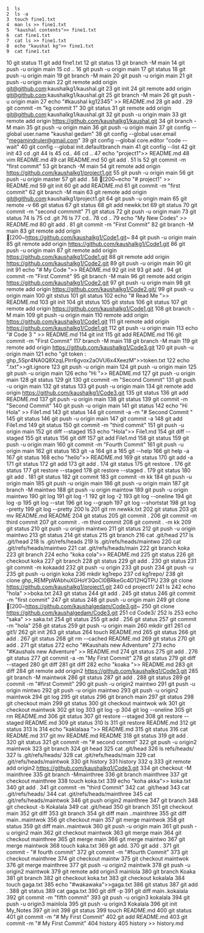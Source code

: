     1  ls
    2  ls -a
    3  touch fine1.txt 
    4  man ls >> fine1.txt 
    5  "kaushal contents">> fine1.txt 
    6  cat fine1.txt 
    7  cat ls >> fine1.txt 
    8  echo "kaushal kg">> fine1.txt 
    9  cat fine1.txt 
   10  git status
   11  git add fine1.txt 
   12  git status
   13  git branch -M main
   14  git push -u origin main
   15  cd ..
   16  git push -u origin main
   17  git status
   18  git push -u origin main
   19  git branch -M main
   20  git push -u origin main
   21  git push -u origin main
   22  git remote add origin git@github.com:kaushalkg1/kaushal.git
   23  git init
   24  git remote add origin git@github.com:kaushalkg1/kaushal.git
   25  git branch -M main
   26  git push -u origin main
   27  echo "#kaushal kg12345" >> README.md
   28  git add .
   29  git commit -m "kg commit 1"
   30  git status
   31  git remote add origin git@github.com:kaushalkg1/kaushal.git
   32  git push -u origin main
   33  git remote add origin https://github.com/kaushalkg1/kaushal.git
   34  git branch -M main
   35  git push -u origin main
   36  git push -u origin main
   37  git config --global user.name "kaushal gedam"
   38  git config --global user.email "megamindruler@gmail.com"
   39  git config --global core.editor "code --wait"
   40  git config --global init.defaultbranch main
   41  git config --list
   42  git init 
   43  cd .git
   44  ls
   45  cd..
   46  cd ..
   47  echo "project1">> README.md
   48  vim README.md 
   49  cat README.md 
   50  git add .
   51  ls
   52  git commit -m "first commit"
   53  git branch -M main
   54  git remote add origin https://github.com/kaushalkg1/project1.git
   55  git push -u origin main
   56  git push -u origin master
   57  git add .
   58  [200~echo "# project1" >> README.md
   59  git init
   60  git add README.md
   61  git commit -m "first commit"
   62  git branch -M main
   63  git remote add origin git@github.com:kaushalkg1/project1.git
   64  git push -u origin main
   65  git remote -v
   66   git status
   67  git status
   68  git add newkk.txt 
   69  git status
   70  git commit -m "second commmit"
   71  git status
   72  git push -u origin main
   73  git status
   74  ls
   75  cd .git
   76  ls
   77  cd..
   78   cd ..
   79  echo "My New Codes" >> README.md
   80  git add .
   81  git commit -m "First Commit"
   82  git branch -M main
   83  git remote add origin [200~https://github.com/kaushalkg1/Code1.git~
   84  git push -u origin main
   85  git remote add origin https://github.com/kaushalkg1/Code1.git
   86  git push -u origin main
   87  git remote add origin https://github.com/kaushalkg1/Code1.git
   88  git remote add origin https://github.com/kaushalkg1/Code2.git
   89  git push -u origin main
   90  git init
   91  echo "# My Code ">> README.md
   92  git init
   93  git add .
   94  git commit -m "First Commit"
   95  git branch -M main
   96  git remote add origin https://github.com/kaushalkg1/Code2.git
   97  git push -u origin main
   98  git remote add origin https://github.com/kaushalkg1/Code2.git/
   99  git push -u origin main
  100  git ststus
  101  git status
  102  echo "# Read Me ">> README.md
  103  git init
  104  git ststus
  105  git ststus
  106  git status
  107  git remote add origin https://github.com/kaushalkg1/Code1.git
  108  git branch -M main
  109  git push -u origin main
  110  remote add origin https://github.com/kaushalkg1/Code1.git
  111  git remote add origin https://github.com/kaushalkg1/Code1.git
  112  git push -u origin main
  113  echo "# Code 3 " >> README.md
  114  git init
  115  git add README.md 
  116  git commit -m "First Commit"
  117  branch -M main
  118  git branch -M main
  119  git remote add origin https://github.com/kaushalkg1/Code3.git
  120  git push -u origin main
  121  echo "git token :  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">>token.txt
  122  echo ".txt">>git.ignore
  123  git push -u origin main
  124  git push -u origin main
  125  git push -u origin main
  126  echo "Hi ">> README.md
  127  git push -u origin main
  128  git status
  129  git 
  130  git commit -m "Second Commit"
  131  git push -u origin main
  132  git status
  133  git push -u origin main
  134  git remote add origin https://github.com/kaushalkg1/Code3.git
  135  git status
  136  git add README.md 
  137  git push -u origin main
  138  git status
  139  git commit -m "Second Commit"
  140  git push -u origin main
  141  git status
  142  echo "Hi Hola" >> File1.md
  143  git status
  144  git commit -a -m "# Second Commit "
  145  git status
  146  git push -u origin main
  147  git commit -a
  148  git add File1.md 
  149  git status
  150  git commit -m "third commit"
  151  git push -u origin main
  152  git diff --staged
  153  echo "Hola">> File1.md 
  154  git diff --staged
  155  git status
  156  git diff
  157  git add File1.md 
  158  git status
  159  git push -u origin main
  160  git commit -m "Fourth Commit"
  161  git push -u origin main
  162  git status
  163  git -a
  164  git a
  165  git --help
  166  git help -a
  167  git status
  168  echo "hello">> README.md
  169  git status
  170  git add -a
  171  git status
  172  git add 
  173  git add .
  174  git status
  175  git restore .
  176  git status
  177  git restore --staged 
  178  git restore --staged .
  179  git status
  180  git add .
  181  git status
  182  git commit 
  183  git commit -m kk
  184  git push -u origin main
  185  git push -u origin main
  186  git push -u origin main
  187  git branch -M maintwo
  188  git push -u origin maintow
  189  git push -u origin maintwo
  190  git log 
  191  git log -1
  192  git log -2
  193  git log --oneline
  194  git log -p
  195  git log --stat
  196  git log --graph
  197  git log --shortstat
  198  git log -pretty
  199  git log --pretty
  200  ls
  201  git rm newkk.txt 
  202  git status
  203  git mv README.md README
  204  git status
  205  git commit .
  206  git commit -m third commit
  207  git commit . -m third commit
  208  git commit . -m kk
  209  git status
  210  git push -u origin maintwo
  211  git status
  212  git push -u origin maintwo
  213  git status
  214  git status
  215  git branch
  216  cat .git/head
  217  ls .git/head
  218  ls .git/refs/heads
  219  ls .git/refs/heads/maintwo 
  220  cat .git/refs/heads/maintwo 
  221  cat .git/refs/heads/main
  222  git branch koka
  223  git branch
  224  echo "koka cola">> README.md
  225  git status
  226  git checkout koka 
  227  git branch
  228  git status
  229  git add .
  230  git status
  231  git commit -m kokaadd
  232  git push -u origin
  233  git push 
  234  git push -u
  235  git push -u origin koka 
  236  mkdir kg1repo
  237  cd kg1repo/
  238  git clone 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
  239  git clone https://github.com/kaushalkg1/project1.git
  240  cd project1/
  241  ls 
  242  echo "hola" >>boka.txt
  243  git status
  244  git add .
  245  git status
  246  git commit -m "first commit"
  247  git status
  248  git push -u origin main
  249  git clone [200~https://github.com/kaushalgedam/Code3.git~
  250  git clone https://github.com/kaushalgedam/Code3.git
  251  cd Code3/
  252  ls
  253  echo "saka" >> saka.txt
  254  git status 
  255  git add .
  256  git status 
  257  git commit -m "hola"
  258  git status
  259  git push -u origin main 
  260  mkdir git1
  261  cd git1/
  262  git init
  263  git status
  264  touch README.md
  265  git status
  266  git add .
  267  git status
  268  git rm --cached README.md 
  269  git status
  270  git add .
  271  git status
  272  echo "#Kaushals new Adventure"
  273  echo "#Kaushals new Adventure" >> README.md 
  274  git status
  275  git add .
  276  git status
  277  git commit -a -m "My First Commit"
  278  git status
  279  git diff --staged
  280  git diff
  281  git diff
  282  echo "koaka ">> README.md 
  283  git diff
  284  git remote add origin2 https://github.com/kaushalkg1/Code3.git
  285  git branch -M maintwok
  286  git status
  287  git add .
  288  git status
  289  git commit -m "#first Commit"
  290  git push -u origin2 maintwo
  291  git push -u origin mintwo
  292  git push -u origin maintwo
  293  git push -u origin2 maintwok
  294  git log
  295  git status
  296  git branch main
  297  git status
  298  git checkout main
  299  git status
  300  git checkout maintwok wik
  301  git checkout maintwok
  302  git log
  303  git log -p
  304  git log --oneline
  305  git rm README.md 
  306  git status
  307  git restore --staged
  308  git restore --staged README.md
  309  git status
  310  ls 
  311  git restore README.md
  312  git status
  313  ls 
  314  echo "kaklalaaa ">> README.md 
  315  git status
  316  cat README.md 
  317  git mv README.md README
  318  git status
  319  git add .
  320  git status
  321  git commit -m "# second commit"
  322  git push -u origin2 maintwok
  323  git branch
  324  git head
  325  cat .git/head
  326  ls  refs/heads/
  327  ls  .git/refs/heads/
  328  cat  .git/refs/heads/main
  329  cat  .git/refs/heads/maintwok 
  330  git history
  331  history
  332  q
  333  git remote add origin2 https://github.com/kaushalkg1/Code3.git
  334  git checkout -M mainthree
  335  git branch -Mmainthree
  336  git branch mainthree
  337  git checkout mainthree 
  338  touch koka.txt
  339  echo "koha akka">> koka.txt 
  340  git add .
  341  git commit -m "third Commit"
  342  cat .git/head
  343  cat .git/refs/heads/
  344  cat .git/refs/heads/mainthree 
  345  cat .git/refs/heads/maintwok 
  346  git push origin2 mainthree 
  347  git branch
  348  git checkout -b Kokalala
  349  cat .git/head
  350  git branch
  351  git checkout main
  352  git diff
  353  git branch
  354  git diff main ..mainthree 
  355  git diff main..maintwok
  356  git checkout main
  357  git merge maintwok
  358  git status
  359  git diff main..maintwok
  360  git push -u origin main
  361  git push -u origin2 main
  362  git checkout maintwok 
  363  git merge main
  364  git checkout mainthree
  365  git merge main
  366  git merge maintwo
  367  git merge maintwok
  368  touch kaka.txt
  369  git add.
  370  git add .
  371  git commit - "# fourth commit"
  372  git commit -m "#fourth Commit"
  373  git checkout mainthree 
  374  git checkout maintw
  375  git checkout maintwok 
  376  git merge mainthree 
  377  git push -u origin2 maintwik
  378  git push -u origin2 maintwok
  379  git remote add origin3 mainlola
  380  git branch Koaka
  381  git branch
  382  git checkout koka.txt
  383  git checkout kokalala
  384  touch gaga.txt
  385  echo "#wakawaka">>gaga.txt 
  386  git status
  387  git add .
  388  git status
  389  cat gaga.txt 
  390  git diff -p
  391  git diff main..kokalala
  392  git commit -m "fifth commit"
  393  git push -u origin3 kokalala
  394  git push -u origin3 mainlola
  395  git push -u origin3 Kokalala
  396  git init My_Notes
  397  git init
  398  git status
  399  touch README.md
  400  git status
  401  git commit -m "# My First Commit"
  402  git add README.md 
  403  git commit -m "# My First Commit"
  404  history
  405  history >> history.md
